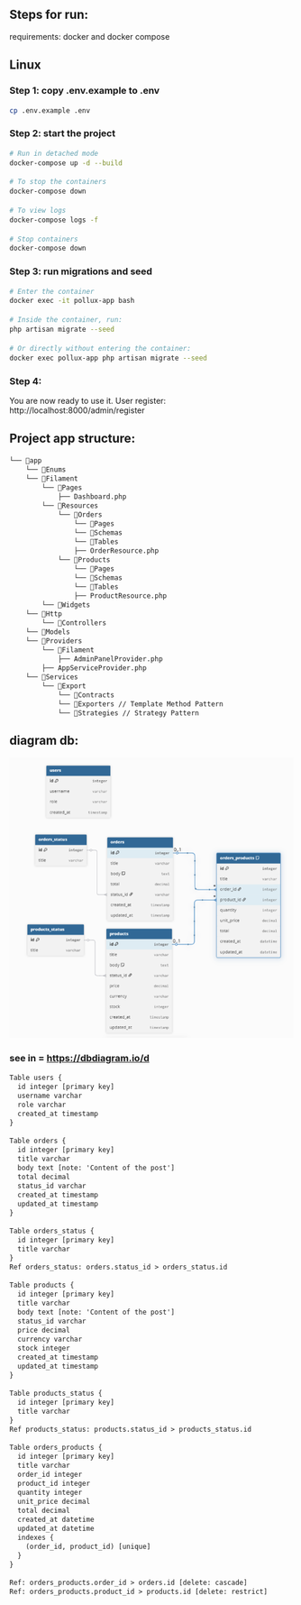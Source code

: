 ## Steps for run:
requirements: docker and docker compose

## Linux
### Step 1: copy .env.example to .env
```bash
cp .env.example .env
```

### Step 2: start the project
```bash
# Run in detached mode
docker-compose up -d --build

# To stop the containers
docker-compose down

# To view logs
docker-compose logs -f

# Stop containers
docker-compose down
```

### Step 3: run migrations and seed
```bash
# Enter the container
docker exec -it pollux-app bash

# Inside the container, run:
php artisan migrate --seed

# Or directly without entering the container:
docker exec pollux-app php artisan migrate --seed
```

### Step 4:
You are now ready to use it.
User register: http://localhost:8000/admin/register


## Project app structure:
```
└── 📁app
    └── 📁Enums
    └── 📁Filament
        └── 📁Pages
            ├── Dashboard.php
        └── 📁Resources
            └── 📁Orders
                └── 📁Pages
                └── 📁Schemas
                └── 📁Tables
                ├── OrderResource.php
            └── 📁Products
                └── 📁Pages
                └── 📁Schemas
                └── 📁Tables
                ├── ProductResource.php
        └── 📁Widgets
    └── 📁Http
        └── 📁Controllers
    └── 📁Models
    └── 📁Providers
        └── 📁Filament
            ├── AdminPanelProvider.php
        ├── AppServiceProvider.php
    └── 📁Services
        └── 📁Export
            └── 📁Contracts
            └── 📁Exporters // Template Method Pattern
            └── 📁Strategies // Strategy Pattern
```


## diagram db:

![alt text](image.png)
### see in = https://dbdiagram.io/d
```
Table users {
  id integer [primary key]
  username varchar
  role varchar
  created_at timestamp
}

Table orders {
  id integer [primary key]
  title varchar
  body text [note: 'Content of the post']
  total decimal
  status_id varchar
  created_at timestamp
  updated_at timestamp
}

Table orders_status {
  id integer [primary key]
  title varchar
}
Ref orders_status: orders.status_id > orders_status.id 

Table products {
  id integer [primary key]
  title varchar
  body text [note: 'Content of the post']
  status_id varchar
  price decimal
  currency varchar
  stock integer
  created_at timestamp
  updated_at timestamp
}

Table products_status {
  id integer [primary key]
  title varchar
}
Ref products_status: products.status_id > products_status.id 

Table orders_products {
  id integer [primary key]
  title varchar
  order_id integer
  product_id integer
  quantity integer
  unit_price decimal
  total decimal
  created_at datetime
  updated_at datetime
  indexes {
    (order_id, product_id) [unique]
  }
}

Ref: orders_products.order_id > orders.id [delete: cascade]
Ref: orders_products.product_id > products.id [delete: restrict]
```